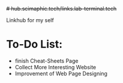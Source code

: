 ~~# hub.scimaphic.tech/links.lab-terminal.tech~~

  Linkhub for my self
  
 # To-Do List:
  - finish Cheat-Sheets Page
  - Collect More Interesting Website
  - Improvement of Web Page Designing
